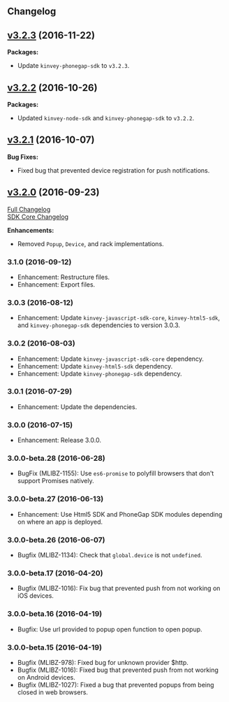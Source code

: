 ## Changelog
## [v3.2.3](https://github.com/Kinvey/angular-sdk/tree/v3.2.3) (2016-11-22)

**Packages:**

- Update `kinvey-phonegap-sdk` to `v3.2.3`.

## [v3.2.2](https://github.com/Kinvey/angular-sdk/tree/v3.2.2) (2016-10-26)

**Packages:**

- Updated `kinvey-node-sdk` and `kinvey-phonegap-sdk` to `v3.2.2`.

## [v3.2.1](https://github.com/Kinvey/angular-sdk/tree/v3.2.1) (2016-10-07)

**Bug Fixes:**

- Fixed bug that prevented device registration for push notifications.

## [v3.2.0](https://github.com/Kinvey/angular-sdk/tree/v3.2.0) (2016-09-23)
[Full Changelog](https://github.com/Kinvey/angular-sdk/compare/3.1.0...3.2.0)<br/>
[SDK Core Changelog](https://github.com/Kinvey/javascript-sdk-core/blob/master/CHANGELOG.md)

**Enhancements:**

- Removed `Popup`, `Device`, and rack implementations.

### 3.1.0 (2016-09-12)
* Enhancement: Restructure files.
* Enhancement: Export files.

### 3.0.3 (2016-08-12)
* Enhancement: Update `kinvey-javascript-sdk-core`, `kinvey-html5-sdk`, and `kinvey-phonegap-sdk` dependencies to version 3.0.3.

### 3.0.2 (2016-08-03)
* Enhancement: Update `kinvey-javascript-sdk-core` dependency.
* Enhancement: Update `kinvey-html5-sdk` dependency.
* Enhancement: Update `kinvey-phonegap-sdk` dependency.

### 3.0.1 (2016-07-29)
* Enhancement: Update the dependencies.

### 3.0.0 (2016-07-15)
* Enhancement: Release 3.0.0.

### 3.0.0-beta.28 (2016-06-28)
* BugFix (MLIBZ-1155): Use `es6-promise` to polyfill browsers that don't support Promises natively.

### 3.0.0-beta.27 (2016-06-13)
* Enhancement: Use Html5 SDK and PhoneGap SDK modules depending on where an app is deployed.

### 3.0.0-beta.26 (2016-06-07)
* Bugfix (MLIBZ-1134): Check that `global.device` is not `undefined`.

### 3.0.0-beta.17 (2016-04-20)
* Bugfix (MLIBZ-1016): Fix bug that prevented push from not working on iOS devices.

### 3.0.0-beta.16 (2016-04-19)
* Bugfix: Use url provided to popup open function to open popup.

### 3.0.0-beta.15 (2016-04-19)
* Bugfix (MLIBZ-978): Fixed bug for unknown provider $http.
* Bugfix (MLIBZ-1016): Fixed bug that prevented push from not working on Android devices.
* Bugfix (MLIBZ-1027): Fixed a bug that prevented popups from being closed in web browsers.
